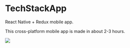 # TechStackApp
React Native + Redux mobile app.

This cross-platform mobile app is made in about 2-3 hours.

![](https://media.giphy.com/media/3o7aCZyPAQYJ8YtElO/giphy.gif)
